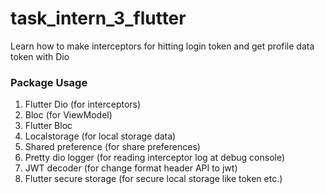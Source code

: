 # task_intern_3_flutter

Learn how to make interceptors for hitting login token and get profile data token with Dio

### Package Usage
1. Flutter Dio (for interceptors)
2. Bloc (for ViewModel)
3. Flutter Bloc
4. Localstorage (for local storage data)
5. Shared preference (for share preferences)
6. Pretty dio logger (for reading interceptor log at debug console)
7. JWT decoder (for change format header API to jwt)
8. Flutter secure storage (for secure local storage like token etc.)
